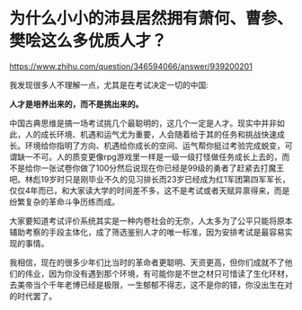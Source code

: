 # 为什么小小的沛县居然拥有萧何、曹参、樊哙这么多优质人才？

https://www.zhihu.com/question/346594066/answer/939200201

我发现很多人不理解一点，尤其是在考试决定一切的中国:

**人才是培养出来的，而不是挑出来的。**

中国古典思维是搞一场考试挑几个最聪明的，这几个一定是人才。现实中并非如此，人的成长环境、机遇和运气尤为重要，人会随着给于其的任务和挑战快速成长。环境给你指明了方向、机遇给你成长的空间、运气帮你挺过考验完成蜕变，可谓缺一不可。人的质变更像rpg游戏里一样是一级一级打怪做任务成长上去的，而不是给你一张试卷你做了100分然后说现在你已经是99级的勇者了赶紧去打魔王吧。林彪19岁时只是刚毕业不久的见习排长而23岁已经成为红1军团第四军军长，仅仅4年而已，和大家读大学的时间差不多，这不是考试或者天赋异禀得来，而是纷繁复杂的革命斗争历练而成。

大家要知道考试评价系统其实是一种内卷社会的无奈，人太多为了公平只能将原本辅助考察的手段主体化，成了筛选鉴别人才的唯一标准，因为安排考试是最容易实现的事情。

我相信，现在的很多少年们比当时的革命者更聪明、天资更高，但你们成就不了他们的伟业，因为你没有遇到那个环境，有可能你是不世之材只可惜读了生化环材，去美帝当个千年老博已经是极限，一生郁郁不得志，这不是你的错，你没出生在对的时代罢了。